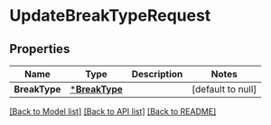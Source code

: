 # UpdateBreakTypeRequest

## Properties
Name | Type | Description | Notes
------------ | ------------- | ------------- | -------------
**BreakType** | [***BreakType**](BreakType.md) |  | [default to null]

[[Back to Model list]](../README.md#documentation-for-models) [[Back to API list]](../README.md#documentation-for-api-endpoints) [[Back to README]](../README.md)

